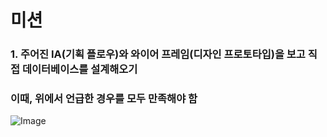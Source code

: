 # 미션
### 1. 주어진 IA(기획 플로우)와 와이어 프레임(디자인 프로토타입)을 보고 직접 데이터베이스를 설계해오기
### 이때, 위에서 언급한 경우를 모두 만족해야 함
![Image](https://github.com/user-attachments/assets/2ffe489b-7659-4a56-b2c8-f5df745b4a73)